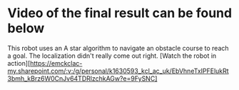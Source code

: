 # Video of the final result can be found below
This robot uses an A star algorithm to navigate an obstacle course to reach a goal. The localization didn't really come out right.
[Watch the robot in action][https://emckclac-my.sharepoint.com/:v:/g/personal/k1630593_kcl_ac_uk/EbVhneTxIPFElukRt3bmh_kBrz6W0CnJv64TDRlzchkAGw?e=9FySNC]
